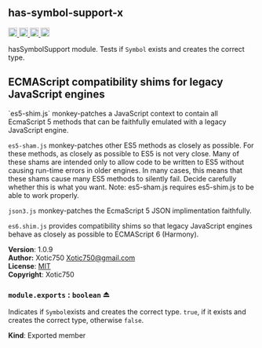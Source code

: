 <a name="module_has-symbol-support-x"></a>
## has-symbol-support-x
<a href="https://travis-ci.org/Xotic750/has-symbol-support-x"
title="Travis status">
<img
src="https://travis-ci.org/Xotic750/has-symbol-support-x.svg?branch=master"
alt="Travis status" height="18">
</a>
<a href="https://david-dm.org/Xotic750/has-symbol-support-x"
title="Dependency status">
<img src="https://david-dm.org/Xotic750/has-symbol-support-x.svg"
alt="Dependency status" height="18"/>
</a>
<a
href="https://david-dm.org/Xotic750/has-symbol-support-x#info=devDependencies"
title="devDependency status">
<img src="https://david-dm.org/Xotic750/has-symbol-support-x/dev-status.svg"
alt="devDependency status" height="18"/>
</a>
<a href="https://badge.fury.io/js/has-symbol-support-x" title="npm version">
<img src="https://badge.fury.io/js/has-symbol-support-x.svg"
alt="npm version" height="18">
</a>

hasSymbolSupport module. Tests if `Symbol` exists and creates the correct
type.

<h2>ECMAScript compatibility shims for legacy JavaScript engines</h2>
`es5-shim.js` monkey-patches a JavaScript context to contain all EcmaScript 5
methods that can be faithfully emulated with a legacy JavaScript engine.

`es5-sham.js` monkey-patches other ES5 methods as closely as possible.
For these methods, as closely as possible to ES5 is not very close.
Many of these shams are intended only to allow code to be written to ES5
without causing run-time errors in older engines. In many cases,
this means that these shams cause many ES5 methods to silently fail.
Decide carefully whether this is what you want. Note: es5-sham.js requires
es5-shim.js to be able to work properly.

`json3.js` monkey-patches the EcmaScript 5 JSON implimentation faithfully.

`es6.shim.js` provides compatibility shims so that legacy JavaScript engines
behave as closely as possible to ECMAScript 6 (Harmony).

**Version**: 1.0.9  
**Author:** Xotic750 <Xotic750@gmail.com>  
**License**: [MIT](&lt;https://opensource.org/licenses/MIT&gt;)  
**Copyright**: Xotic750  
<a name="exp_module_has-symbol-support-x--module.exports"></a>
### `module.exports` : <code>boolean</code> ⏏
Indicates if `Symbol`exists and creates the correct type.
`true`, if it exists and creates the correct type, otherwise `false`.

**Kind**: Exported member  
